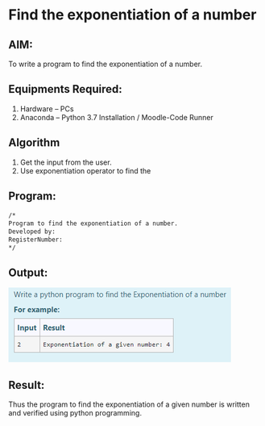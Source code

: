 # Find the exponentiation of a number

## AIM:
To write a program to find the exponentiation of a number.

## Equipments Required:
1. Hardware – PCs
2. Anaconda – Python 3.7 Installation / Moodle-Code Runner

## Algorithm
1. Get the input from the user.
2. Use exponentiation operator to find the 

## Program:
```
/*
Program to find the exponentiation of a number.
Developed by: 
RegisterNumber: 
*/
```

## Output:
![exponentiation of a number](expo.png)


## Result:
Thus the program to find the exponentiation of a given number is written and verified using python programming.
